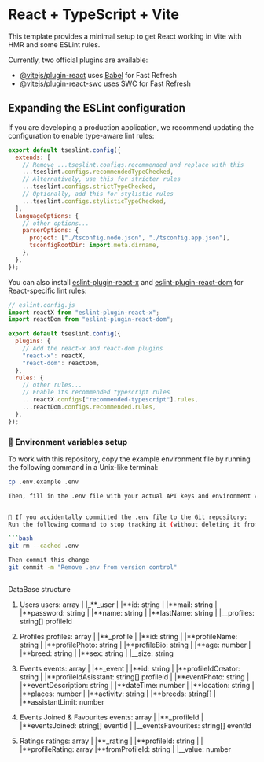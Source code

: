 # React + TypeScript + Vite

This template provides a minimal setup to get React working in Vite with HMR and some ESLint rules.

Currently, two official plugins are available:

- [@vitejs/plugin-react](https://github.com/vitejs/vite-plugin-react/blob/main/packages/plugin-react/README.md) uses [Babel](https://babeljs.io/) for Fast Refresh
- [@vitejs/plugin-react-swc](https://github.com/vitejs/vite-plugin-react-swc) uses [SWC](https://swc.rs/) for Fast Refresh

## Expanding the ESLint configuration

If you are developing a production application, we recommend updating the configuration to enable type-aware lint rules:

```js
export default tseslint.config({
  extends: [
    // Remove ...tseslint.configs.recommended and replace with this
    ...tseslint.configs.recommendedTypeChecked,
    // Alternatively, use this for stricter rules
    ...tseslint.configs.strictTypeChecked,
    // Optionally, add this for stylistic rules
    ...tseslint.configs.stylisticTypeChecked,
  ],
  languageOptions: {
    // other options...
    parserOptions: {
      project: ["./tsconfig.node.json", "./tsconfig.app.json"],
      tsconfigRootDir: import.meta.dirname,
    },
  },
});
```

You can also install [eslint-plugin-react-x](https://github.com/Rel1cx/eslint-react/tree/main/packages/plugins/eslint-plugin-react-x) and [eslint-plugin-react-dom](https://github.com/Rel1cx/eslint-react/tree/main/packages/plugins/eslint-plugin-react-dom) for React-specific lint rules:

```js
// eslint.config.js
import reactX from "eslint-plugin-react-x";
import reactDom from "eslint-plugin-react-dom";

export default tseslint.config({
  plugins: {
    // Add the react-x and react-dom plugins
    "react-x": reactX,
    "react-dom": reactDom,
  },
  rules: {
    // other rules...
    // Enable its recommended typescript rules
    ...reactX.configs["recommended-typescript"].rules,
    ...reactDom.configs.recommended.rules,
  },
});
```

### 📝 Environment variables setup

To work with this repository, copy the example environment file by running the following command in a Unix-like terminal:

````bash
cp .env.example .env

Then, fill in the .env file with your actual API keys and environment variables.


🚩 If you accidentally committed the .env file to the Git repository:
Run the following command to stop tracking it (without deleting it from your local machine):

```bash
git rm --cached .env

Then commit this change
git commit -m "Remove .env from version control"



````

DataBase structure

1. Users
   users: array
   |
   |\_**\_user
   |
   |**id: string
   |
   |**mail: string
   |
   |**password: string
   |
   |**name: string
   |
   |**lastName: string
   |
   |\_\_profiles: string[] profileId

2. Profiles
   profiles: array
   |
   |**\_profile
   |
   |**id: string
   |
   |**profileName: string
   |
   |**profilePhoto: string
   |
   |**profileBio: string
   |
   |**age: number
   |
   |**breed: string
   |
   |**sex: string
   |
   |\_\_size: string

3. Events
   events: array
   |
   |**\_event
   |
   |**id: string
   |
   |**profileIdCreator: string
   |
   |**profileIdAsisstant: string[] profileId
   |
   |**eventPhoto: string
   |
   |**eventDescription: string
   |
   |**dateTime: number
   |
   |**location: string
   |
   |**places: number
   |
   |**activity: string
   |
   |**breeds: string[]
   |
   |**assistantLimit: number

4. Events Joined & Favourites
   events: array
   |
   |**\_profileId
   |
   |**eventsJoined: string[] eventId
   |
   |\_\_eventsFavourites: string[] eventId

5. Ratings
   ratings: array
   |
   |**\_rating
   |
   |**profileId: string
   |
   |
   |**profileRating: array
   |**fromProfileId: string
   |
   |\_\_value: number

```

```
